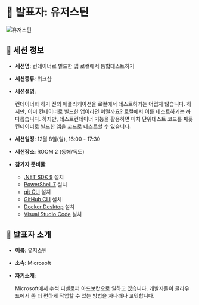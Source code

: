 # 🎤 발표자: 유저스틴

<div class="container">
    <div class="row justify-content-center">
        <div class="col-md-4 profile mb-4 text-center">
            <img src="../images/speakers/justinyoo.png" alt="유저스틴" class="img-fluid" />
        </div>
    </div>
</div>

## 🔎 세션 정보

- **세션명**: 컨테이너로 빌드한 앱 로컬에서 통합테스트하기
- **세션종류**: 워크샵
- **세션설명**:

  컨테이너화 하기 전의 애플리케이션을 로컬에서 테스트하기는 어렵지 않습니다. 하지만, 이미 컨테이너로 빌드한 앱이라면 어떨까요? 로컬에서 이를 테스트하기는 까다롭습니다. 하지만, 테스트컨테이너 기능을 활용하면 마치 단위테스트 코드를 짜듯 컨테이너로 빌드한 앱을 코드로 테스트할 수 있습니다.

- **세션일정**: 12월 8일(일), 16:00 - 17:30
- **세션장소**: ROOM 2 (동해/독도)
- **참가자 준비물**:

  - [.NET SDK 9](https://dotnet.microsoft.com/download/dotnet/9.0) 설치
  - [PowerShell 7](https://learn.microsoft.com/powershell/scripting/install/installing-powershell) 설치
  - [git CLI](https://git-scm.com/downloads) 설치
  - [GitHub CLI](https://cli.github.com/) 설치
  - [Docker Desktop](https://docs.docker.com/get-started/introduction/get-docker-desktop/) 설치
  - [Visual Studio Code](https://code.visualstudio.com/) 설치

## 📜 발표자 소개

- **이름**: 유저스틴
- **소속**: Microsoft
- **자기소개**:

  Microsoft에서 수석 디벨로퍼 아드보캇으로 일하고 있습니다. 개발자들이 클라우드에서 좀 더 편하게 작업할 수 있는 방법을 자나깨나 고민합니다.